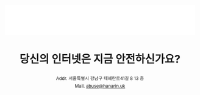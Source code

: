 <div align="center">

<img src="./logo.png" width="500">

# 당신의 인터넷은 지금 안전하신가요?

<sub>Addr. 서울특별시 강남구 테헤란로41길 8 13 층</sub> \
<sub>Mail. abuse@hanarin.uk</sub>

</div>
